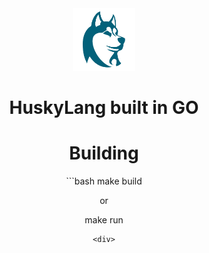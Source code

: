 <div id="header" align="center">
  <img src="https://raw.githubusercontent.com/kmendell/husky/main/github/logo2.png" width="100"/>
  <h1>HuskyLang built in GO</h1>

<h1>Building</h2>
  ```bash
  make build

  or

  make run

  ```
<div>


